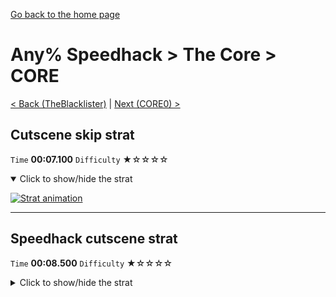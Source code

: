 [Go back to the home page](https://github.com/Doublevil/scbspeedrun)

# Any% Speedhack > The Core > CORE

[< Back (TheBlacklister)](https://github.com/Doublevil/scbspeedrun/blob/main/levels/any_sh/FW/TheBlacklister.md) | [Next (CORE0) >](https://github.com/Doublevil/scbspeedrun/blob/main/levels/any_sh/CORE/CORE0.md)

## Cutscene skip strat

`Time` **00:07.100** `Difficulty` ★☆☆☆☆
<details open>
  <summary>Click to show/hide the strat</summary>

  [![Strat animation](https://github.com/Doublevil/scbspeedrun/blob/main/media/levels/CORE/CORE_CutsceneSkip.webp)](https://github.com/Doublevil/scbspeedrun/blob/main/media/levels/CORE/CORE_CutsceneSkip.mp4?raw=true)
</details>

---
## Speedhack cutscene strat

`Time` **00:08.500** `Difficulty` ★☆☆☆☆
<details>
  <summary>Click to show/hide the strat</summary>

  [![Strat animation](https://github.com/Doublevil/scbspeedrun/blob/main/media/levels/CORE/CORE_S_Strat.webp)](https://github.com/Doublevil/scbspeedrun/blob/main/media/levels/CORE/CORE_S_Strat.mp4?raw=true)
</details>

